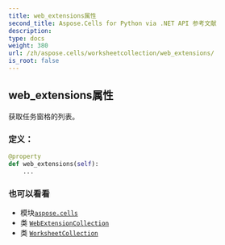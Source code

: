 ```yaml
---
title: web_extensions属性
second_title: Aspose.Cells for Python via .NET API 参考文献
description:
type: docs
weight: 380
url: /zh/aspose.cells/worksheetcollection/web_extensions/
is_root: false
---
```

## web_extensions属性

获取任务窗格的列表。
### 定义：
```python
@property
def web_extensions(self):
    ...
```

### 也可以看看
* 模块[`aspose.cells`](../../)
* 类 [`WebExtensionCollection`](/cells/python-net/zh/aspose.cells.webextensions/webextensioncollection)
* 类 [`WorksheetCollection`](/cells/python-net/zh/aspose.cells/worksheetcollection)
